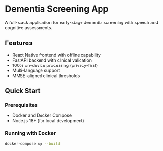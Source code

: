 # Dementia Screening App

A full-stack application for early-stage dementia screening with speech and cognitive assessments.

## Features
- React Native frontend with offline capability
- FastAPI backend with clinical validation
- 100% on-device processing (privacy-first)
- Multi-language support
- MMSE-aligned clinical thresholds

## Quick Start

### Prerequisites
- Docker and Docker Compose
- Node.js 18+ (for local development)

### Running with Docker
```bash
docker-compose up --build